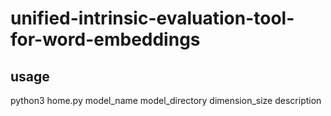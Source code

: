 # unified-intrinsic-evaluation-tool-for-word-embeddings

## usage
python3 home.py model_name model_directory dimension_size description
